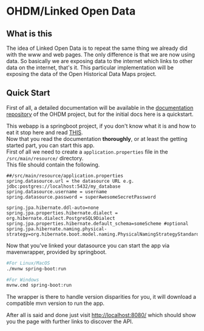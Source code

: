 # OHDM/Linked Open Data

## What is this
The idea of Linked Open Data is to repeat the same thing we already did with
the www and web pages.
The only difference is that we are now using data.
So basically we are exposing data to the internet which links to other data
on the internet, that's it.
This particular implementation will be exposing the data of the Open Historical
Data Maps project.

## Quick Start
First of all, a detailed documentation will be available in the [documentation repository](https://github.com/OpenHistoricalDataMap/OHDM-Documentation)
of the OHDM project, but for the initial docs here is a quickstart.

This webapp is a springboot project, if you don't know what it is and how to eat it stop
here and read [THIS](https://docs.spring.io/spring-boot/docs/1.5.8.RELEASE/reference/htmlsingle/#getting-started-introducing-spring-boot).  
Now that you read the documentation **thoroughly**, or at least the getting started part, you can start this app.  
First of all we need to create a `application.properties` file in the `/src/main/resource/` directory.  
This file should contain the following.

```properties
##/src/main/resource/application.properties
spring.datasource.url = the datasource URL e.g. jdbc:postgres://localhost:5432/my_database
spring.datasource.username = username
spring.datasource.password = superAwesomeSecretPassword

spring.jpa.hibernate.ddl-auto=none
spring.jpa.properties.hibernate.dialect = org.hibernate.dialect.PostgreSQL9Dialect
spring.jpa.properties.hibernate.default_schema=someScheme #optional
spring.jpa.hibernate.naming.physical-strategy=org.hibernate.boot.model.naming.PhysicalNamingStrategyStandardImpl
```

Now that you've linked your datasource you can start the app via mavenwrapper, provided by springboot.
```bash
#For Linux/MacOS
./mvnw spring-boot:run

#For Windows
mvnw.cmd spring-boot:run
```
The wrapper is there to handle version disparities for you, it will download a compatible mvn version to
run the app.

After all is said and done just visit [http://localhost:8080/](http://localhost:8080/) which should show you
the page with further links to discover the API.
